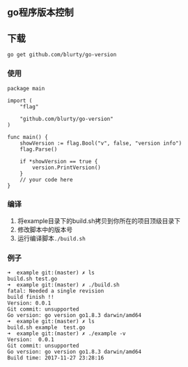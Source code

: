 ## go程序版本控制

## 下载

    go get github.com/blurty/go-version

### 使用

    package main

    import (
        "flag"

        "github.com/blurty/go-version"
    )

    func main() {
        showVersion := flag.Bool("v", false, "version info")
        flag.Parse()

        if *showVersion == true {
            version.PrintVersion()
        }
        // your code here
    }

### 编译

1. 将example目录下的build.sh拷贝到你所在的项目顶级目录下
2. 修改脚本中的版本号
3. 运行编译脚本`./build.sh`

### 例子

    ➜  example git:(master) ✗ ls
    build.sh test.go
    ➜  example git:(master) ✗ ./build.sh
    fatal: Needed a single revision
    build finish !!
    Version: 0.0.1
    Git commit: unsupported
    Go version: go version go1.8.3 darwin/amd64
    ➜  example git:(master) ✗ ls
    build.sh example  test.go
    ➜  example git:(master) ✗ ./example -v
    Version:  0.0.1
    Git commit: unsupported
    Go version: go version go1.8.3 darwin/amd64
    Build time: 2017-11-27 23:28:16